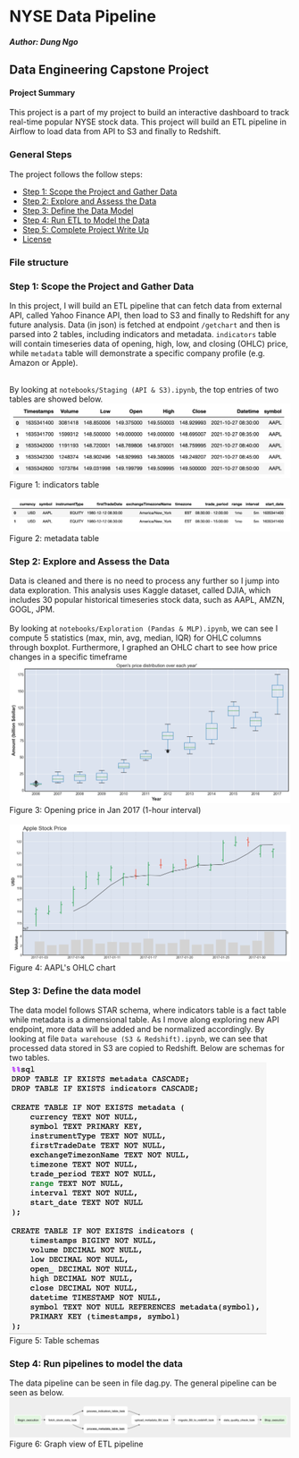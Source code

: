 # NYSE Data Pipeline

##### Author: Dung Ngo

## Data Engineering Capstone Project

#### Project Summary

This project is a part of my project to build an interactive dashboard to track real-time popular NYSE stock data. This project will build an ETL pipeline in Airflow to load data from API to S3 and finally to Redshift.

### General Steps

The project follows the follow steps:

- [Step 1: Scope the Project and Gather Data](#step-1)
- [Step 2: Explore and Assess the Data](#step-2)
- [Step 3: Define the Data Model](#step-3)
- [Step 4: Run ETL to Model the Data](#step-4)
- [Step 5: Complete Project Write Up](#step-5)
- [License](#license)

### File structure

### Step 1: Scope the Project and Gather Data

In this project, I will build an ETL pipeline that can fetch data from external API, called Yahoo Finance API, then load to S3 and finally to Redshift for any future analysis. Data (in json) is fetched at endpoint `/getchart` and then is parsed into 2 tables, including indicators and metadata. `indicators` table will contain timeseries data of opening, high, low, and closing (OHLC) price, while `metadata` table will demonstrate a specific company profile (e.g. Amazon or Apple).<br><br>

By looking at `notebooks/Staging (API & S3).ipynb`, the top entries of two tables are showed below.
<img src="../images/indicators.png"></img>
Figure 1: indicators table
<br><br>
<img src="../images/metadata.png"></img>
Figure 2: metadata table

### Step 2: Explore and Assess the Data

Data is cleaned and there is no need to process any further so I jump into data exploration. This analysis uses Kaggle dataset, called DJIA, which includes 30 popular historical timeseries stock data, such as AAPL, AMZN, GOGL, JPM.
<br><br>
By looking at `notebooks/Exploration (Pandas & MLP).ipynb`, we can see I compute 5 statistics (max, min, avg, median, IQR) for OHLC columns through boxplot. Furthermore, I graphed an OHLC chart to see how price changes in a specific timeframe
<img src="../images/opening_ts.png"></img>
Figure 3: Opening price in Jan 2017 (1-hour interval)
<br><br>
<img src="../images/apple_ohlc.png"></img>
Figure 4: AAPL's OHLC chart

### Step 3: Define the data model

The data model follows STAR schema, where indicators table is a fact table while metadata is a dimensional table. As I move along exploring new API endpoint, more data will be added and be normalized accordingly. By looking at file `Data warehouse (S3 & Redshift).ipynb`, we can see that processed data stored in S3 are copied to Redshift. Below are schemas for two tables.
<img src="../images/schemas.png"></img>
Figure 5: Table schemas

### Step 4: Run pipelines to model the data

The data pipeline can be seen in file dag.py. The general pipeline can be seen as below.
<img src="../images/graph_view_dag.png"></img>
Figure 6: Graph view of ETL pipeline
